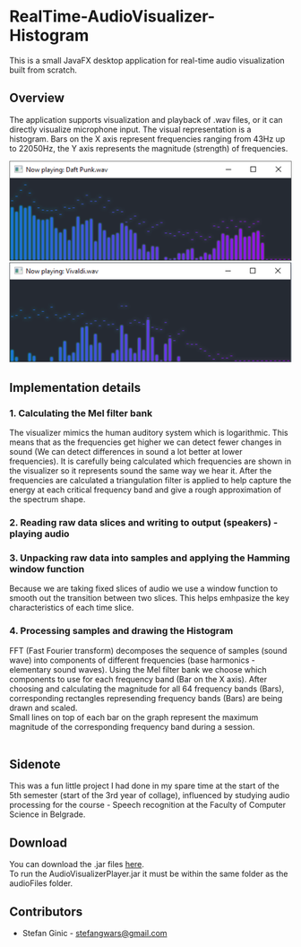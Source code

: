# RealTime-AudioVisualizer-Histogram
This is a small JavaFX desktop application for real-time audio visualization built from scratch.

## Overview
The application supports visualization and playback of .wav files, or it can directly visualize microphone input. The visual representation is a histogram. Bars on the X axis represent frequencies ranging from 43Hz up to 22050Hz, the Y axis represents the magnitude (strength) of frequencies.

![Alt text](images/pic1.png?raw=true "")
![Alt text](images/pic2.png?raw=true "")


## Implementation details<br>
### 1. Calculating the Mel filter bank
The visualizer mimics the human auditory system which is logarithmic. This means that as the frequencies get higher we can detect fewer changes in sound (We can detect differences in sound a lot better at lower frequencies). It is carefully being calculated which frequencies are shown in the visualizer so it represents sound the same way we hear it. After the frequencies are calculated a triangulation filter is applied to help capture the energy at each critical frequency band and give a rough approximation of the spectrum shape.

### 2. Reading raw data slices and writing to output (speakers) - playing audio
### 3. Unpacking raw data into samples and applying the Hamming window function
Because we are taking fixed slices of audio we use a window function to smooth out the transition between two slices. This helps emhpasize the key characteristics of each time slice.
### 4. Processing samples and drawing the Histogram
FFT (Fast Fourier transform) decomposes the sequence of samples (sound wave) into components of different frequencies (base harmonics - elementary sound waves). Using the Mel filter bank we choose which components to use for each frequency band (Bar on the X axis). After choosing and calculating the magnitude for all 64 frequency bands (Bars), corresponding rectangles represending frequency bands (Bars) are being drawn and scaled.
<br>Small lines on top of each bar on the graph represent the maximum magnitude of the corresponding frequency band during a session.<br><br>

## Sidenote
This was a fun little project I had done in my spare time at the start of the 5th semester (start of the 3rd year of collage), influenced by studying audio processing for the course - Speech recognition at the Faculty of Computer Science in Belgrade.

## Download
You can download the .jar files [here](downloads).<br>
To run the AudioVisualizerPlayer.jar it must be within the same folder as the audioFiles folder.

## Contributors
- Stefan Ginic - <stefangwars@gmail.com>
